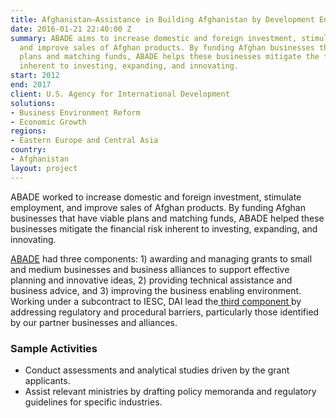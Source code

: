 ```yaml
---
title: Afghanistan—Assistance in Building Afghanistan by Development Enterprise (ABADE)
date: 2016-01-21 22:40:00 Z
summary: ABADE aims to increase domestic and foreign investment, stimulate employment,
  and improve sales of Afghan products. By funding Afghan businesses that have viable
  plans and matching funds, ABADE helps these businesses mitigate the financial risk
  inherent to investing, expanding, and innovating.
start: 2012
end: 2017
client: U.S. Agency for International Development
solutions:
- Business Environment Reform
- Economic Growth
regions:
- Eastern Europe and Central Asia
country:
- Afghanistan
layout: project
---
```


ABADE worked to increase domestic and foreign investment, stimulate employment, and improve sales of Afghan products. By funding Afghan businesses that have viable plans and matching funds, ABADE helped these businesses mitigate the financial risk inherent to investing, expanding, and innovating.

[ABADE][1] had three components: 1) awarding and managing grants to small and medium businesses and business alliances to support effective planning and innovative ideas, 2) providing technical assistance and business advice, and 3) improving the business enabling environment. Working under a subcontract to IESC, DAI lead the[ third component ][2]by addressing regulatory and procedural barriers, particularly those identified by our partner businesses and alliances.

###  Sample Activities

* Conduct assessments and analytical studies driven by the grant applicants.
* Assist relevant ministries by drafting policy memoranda and regulatory guidelines for specific industries.

[1]: http://www.abade.org/
[2]: http://www.usaid.gov/results-data/success-stories/afghan-carpets-brush-sales